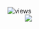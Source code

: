 <p align="center">
  <img src="https://count.getloli.com/get/@pristinecodes?theme=rule34" alt="views" /><br>
  <picture>
    <source
      srcset="https://github-readme-stats.vercel.app/api?username=pristinecodes&show_icons=true&theme=dark"
      media="(prefers-color-scheme: dark)"
    />
    <source
      srcset="https://github-readme-stats.vercel.app/api?username=pristinecodes&show_icons=true"
      media="(prefers-color-scheme: light), (prefers-color-scheme: no-preference)"
    />
    <img src="https://github-readme-stats.vercel.app/api?username=pristinecodes&show_icons=true" />
  </picture>
</p>


